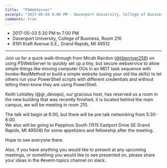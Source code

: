 ```yaml
---
title:  "PSWebServer"
excerpt: "2017-05-03 6:00 PM - Davenport University, College of Business, Room 210"
comments: true
---
```


* 2017-05-03 5:30 PM to 7:00 PM
* Davenport University, College of Business, Room 210
* 6191 Kraft Avenue S.E., Grand Rapids, MI 49512

---

Join us for a quick walk-through from Micah Rairdon ([@tiberriver256](http://tiberriver256.github.io/)) on using PSWebServer to quickly set up a tiny, but secure webservice to allow simple things like moving computer OUs in an MDT task sequence with Invoke-RestMethod or build a simple website (using your old hta skills) to let others run your PowerShell scripts with different credentials and without letting them know they are using PowerShell.

Keith LeValley (@gr_devops), our gracious host, has reserved us a room in the new building that was recently finished, it is located behind the main campus, we will be meeting in room 210.

The talk will begin at 6:00, but there will be pre talk networking from 5:30-6:00.  
We also will be going to Peppinos South (1515 Eastport Drive SE Grand Rapids, MI 49508) for some appetizers and fellowship after the meeting.

Hope to see everyone there.

Also, if you have anything you would like to present at any upcoming meetings, or something you would like to see presented on, please share your ideas in the #event-topics channel on slack.
